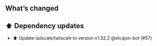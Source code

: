## What’s changed
## ⬆️ Dependency updates

- ⬆️ Update tailscale/tailscale to version v1.32.2 @elcajon-bot (#57)

